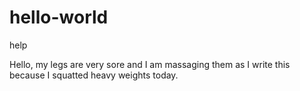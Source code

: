 # hello-world
help 

Hello, my legs are very sore and I am massaging them as I write this because I squatted heavy weights today.
